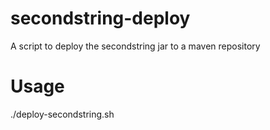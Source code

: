 # secondstring-deploy
A script to deploy the secondstring jar to a maven repository

# Usage

  ./deploy-secondstring.sh


